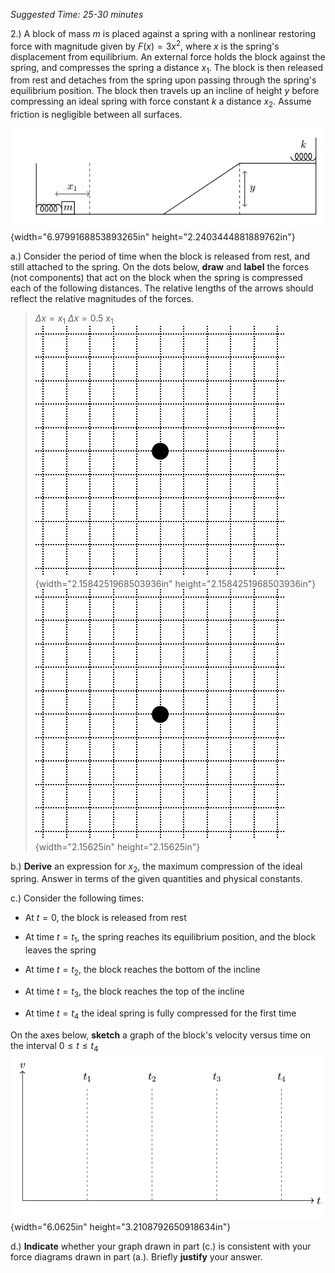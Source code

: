 *Suggested Time: 25-30 minutes*

2.) A block of mass $m$ is placed against a spring with a nonlinear
restoring force with magnitude given by $F(x) = 3x^{2}$, where $x$ is
the spring's displacement from equilibrium. An external force holds the
block against the spring, and compresses the spring a distance $x_{1}$.
The block is then released from rest and detaches from the spring upon
passing through the spring's equilibrium position. The block then
travels up an incline of height $y$ before compressing an ideal spring
with force constant $k$ a distance $x_{2}$. Assume friction is
negligible between all surfaces.

![](media/image2.png){width="6.9799168853893265in"
height="2.2403444881889762in"}

a.) Consider the period of time when the block is released from rest,
and still attached to the spring. On the dots below, **draw** and
**label** the forces (not components) that act on the block when the
spring is compressed each of the following distances. The relative
lengths of the arrows should reflect the relative magnitudes of the
forces.

> $\Delta x = x_{1}$ $\Delta x = {0.5\ x}_{1}$
> ![](media/image1.png){width="2.1584251968503936in"
> height="2.1584251968503936in"}![](media/image1.png){width="2.15625in"
> height="2.15625in"}

b.) **Derive** an expression for $x_{2}$, the maximum compression of the
ideal spring. Answer in terms of the given quantities and physical
constants.

c.) Consider the following times:

-   At $t = 0$, the block is released from rest

-   At time $t = t_{1}$, the spring reaches its equilibrium position,
    and the block leaves the spring

-   At time $t = t_{2}$, the block reaches the bottom of the incline

-   At time $t = t_{3}$, the block reaches the top of the incline

-   At time $t = t_{4}$ the ideal spring is fully compressed for the
    first time

On the axes below, **sketch** a graph of the block's velocity versus
time on the interval
$0 \leq t \leq t_{4}$![](media/image3.png){width="6.0625in"
height="3.2108792650918634in"}

d.) **Indicate** whether your graph drawn in part (c.) is consistent
with your force diagrams drawn in part (a.). Briefly **justify** your
answer.
